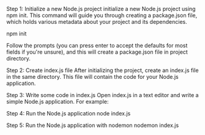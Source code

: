 Step 1: Initialize a new Node.js project
initialize a new Node.js project using npm init. This command will guide you through creating a package.json file, which holds various metadata about your project and its dependencies.

npm init

Follow the prompts (you can press enter to accept the defaults for most fields if you're unsure), and this will create a package.json file in project directory.

Step 2: Create index.js file
After initializing the project, create an index.js file in the same directory. This file will contain the code for your Node.js application.

Step 3: Write some code in index.js
Open index.js in a text editor and write a simple Node.js application. For example:

Step 4: Run the Node.js application
node index.js

Step 5: Run the Node.js application with nodemon
nodemon index.js

